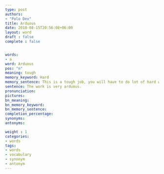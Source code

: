 ```yaml
---
type: post
authors:
- "Polo Dev"
title: Arduous
date: 2018-08-15T20:56:08+06:00
layout: word
draft : false
complete : false


words:
- a
word: Arduous
pos: "n"
meaning: tough
memory_keyword: Hard
memory_sentence: This is a tough job, you will have to do lot of hard work.
sentence: The work is very arduous.
pronunciation:
pictures:
bn_meaning: 
bn_memory_keyword: 
bn_memory_sentence:
completion_percentage:
synonyms:
antonyms:

weight : 1
categories:
- words
tags:
- words
- vocabulary
- synonym
- antonym
---
```

